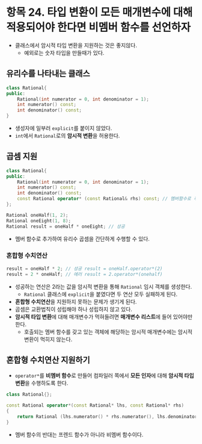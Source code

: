 # 항목 24. 타입 변환이 모든 매개변수에 대해 적용되어야 한다면 비멤버 함수를 선언하자
- 클래스에서 암시적 타입 변환을 지원하는 것은 좋지않다.
  - 예외로는 숫자 타입을 만들때가 있다.
## 유리수를 나타내는 클래스
```cpp
class Rational{
public:
    Rational(int numerator = 0, int denominator = 1);
    int numerator() const;
    int denominator() const;
}
```
- 생성자에 일부러 `explicit`를 붙이지 않았다.
- `int`에서 `Rational`로의 **암시적 변환**을 허용한다.

## 곱셈 지원
```cpp
class Rational{
public:
    Rational(int numerator = 0, int denominator = 1);
    int numerator() const;
    int denominator() const;
    const Rational operator* (const Rational& rhs) const; // 멤버함수로 추가!
};

Rational oneHalf(1, 2);
Rational oneEight(1, 8);
Rational result = oneHalf * oneEight; // 성공
```
- 멤버 함수로 추가하여 유리수 곱셈을 간단하게 수행할 수 있다.

### 혼합형 수치연산
```cpp
result = oneHalf * 2; // 성공 result = oneHalf.operator*(2)
result = 2 * oneHalf; // 에러 result = 2.operator*(onehalf)
```
- 성공하는 연산은 2라는 값을 암시적 변환을 통해 `Rational` 임시 객체를 생성한다.
    - `Rational` 클래스에 `explicit`을 붙였다면 두 연산 모두 실패하게 된다.
- **혼합형 수치연산**을 지원하지 못하는 문제가 생기게 된다.
- 곱셈은 교환법칙이 성립해야 하나 성립하지 않고 있다.
- **암시적 타입 변환**에 대해 매개변수가 먹혀들려면 **매개변수 리스트**에 들어 있어야만 한다.
    - 호출되는 멤버 함수를 갖고 있는 객체에 해당하는 암시적 매개변수에는 암시적 변환이 먹히지 않는다.

## 혼합형 수치연산 지원하기
- `operator*`를 **비멤버 함수**로 만들어 컴파일러 쪽에서 **모든 인자**에 대해 **암시적 타입 변환**을 수행하도록 한다.
```cpp
class Rational{};

const Rational operator*(const Rational* lhs, const Rational* rhs)
{
    return Rational (lhs.numerator() * rhs.numerator(), lhs.denominator() * rhs.denominator());
}
```
- 멤버 함수의 반대는 프렌드 함수가 아니라 비멤버 함수이다.
